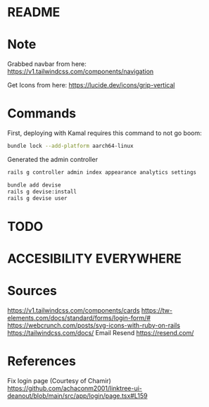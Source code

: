 # README

# Note
Grabbed navbar from here:
https://v1.tailwindcss.com/components/navigation

Get Icons from here:
https://lucide.dev/icons/grip-vertical

# Commands

First, deploying with Kamal requires this command to not go boom:
```bash
bundle lock --add-platform aarch64-linux
```

Generated the admin controller
```bash
rails g controller admin index appearance analytics settings
```

```bash
bundle add devise
rails g devise:install
rails g devise user
```

# TODO


# ACCESIBILITY EVERYWHERE


# Sources
https://v1.tailwindcss.com/components/cards
https://tw-elements.com/docs/standard/forms/login-form/#
https://webcrunch.com/posts/svg-icons-with-ruby-on-rails
https://tailwindcss.com/docs/
Email Resend
https://resend.com/ 

# References
Fix login page (Courtesy of Chamir)
https://github.com/achaconm2001/linktree-ui-deanout/blob/main/src/app/login/page.tsx#L159
